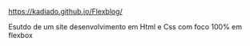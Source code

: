 https://kadiado.github.io/Flexblog/

Esutdo de um site desenvolvimento em Html e Css com foco 100% em flexbox
